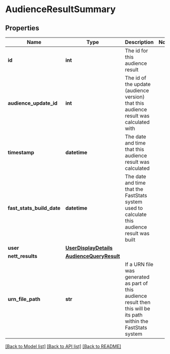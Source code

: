 # AudienceResultSummary

## Properties
Name | Type | Description | Notes
------------ | ------------- | ------------- | -------------
**id** | **int** | The id for this audience result | 
**audience_update_id** | **int** | The id of the update (audience version) that this audience result was calculated with | 
**timestamp** | **datetime** | The date and time that this audience result was calculated | 
**fast_stats_build_date** | **datetime** | The date and time that the FastStats system used to calculate this audience result was built | 
**user** | [**UserDisplayDetails**](UserDisplayDetails.md) |  | 
**nett_results** | [**AudienceQueryResult**](AudienceQueryResult.md) |  | 
**urn_file_path** | **str** | If a URN file was generated as part of this audience result then this will be its path within the FastStats system | 

[[Back to Model list]](../README.md#documentation-for-models) [[Back to API list]](../README.md#documentation-for-api-endpoints) [[Back to README]](../README.md)


